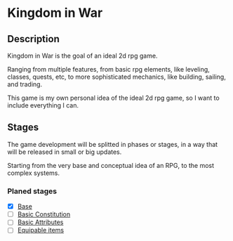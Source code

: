# Kingdom in War

## Description

Kingdom in War is the goal of an ideal 2d rpg game.

Ranging from multiple features, from basic rpg elements, like leveling, classes, quests, etc, to more sophisticated mechanics, like building, sailing, and trading.

This game is my own personal idea of the ideal 2d rpg game, so I want to include everything I can.

## Stages

The game development will be splitted in phases or stages, in a way that will be released in small or big updates.

Starting from the very base and conceptual idea of an RPG, to the most complex systems.

### Planed stages

- [X] [Base](./stages/base.md)
- [ ] [Basic Constitution](./stages/basic-constitution.md)
- [ ] [Basic Attributes](./stages/basic-attributes.md)
- [ ] [Equipable items](./stages/equipable-items.md)